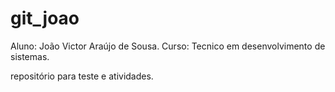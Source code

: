 # git_joao

Aluno: João Victor Araújo de Sousa.
Curso: Tecnico em desenvolvimento de sistemas.

repositório para teste e atividades.
